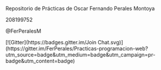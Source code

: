 <p>Repositorio de Prácticas de Oscar Fernando Perales Montoya</p>
<p>208199752</p>
<p>@FerPeralesM</p>
[![Gitter](https://badges.gitter.im/Join Chat.svg)](https://gitter.im/FerPerales/Practicas-programacion-web?utm_source=badge&utm_medium=badge&utm_campaign=pr-badge&utm_content=badge)